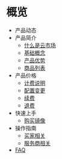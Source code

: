 # 概览
- 产品动态
- 产品简介
   - [什么是云市场](https://github.com/UCloudDoc-Team/umarketplace/introduction/concept.md)
   - [基础概念](https://github.com/UCloudDoc-Team/umarketplace/introduction/glossary.md)
   - [产品优势](https://github.com/UCloudDoc-Team/umarketplace/introduction/adwantages.md)
   - [商品列表](https://github.com/UCloudDoc-Team/umarketplace/introduction/product_list.md)
- 产品价格
   - [计费说明](https://github.com/UCloudDoc-Team/umarketplace/buy/charge.md)
   - [配置变更](https://github.com/UCloudDoc-Team/umarketplace/buy/configuration.md)
   - [续费](https://github.com/UCloudDoc-Team/umarketplace/buy/renew.md)
   - [退费](https://github.com/UCloudDoc-Team/umarketplace/buy/refund)
- 快速上手
   - [购买镜像](https://github.com/UCloudDoc-Team/umarketplace/fast/purchaseimage.md)
- 操作指南
   - [买家相关](https://github.com/UCloudDoc-Team/umarketplace/fast/buyerinfo.md)
   - [服务商相关](https://github.com/UCloudDoc-Team/umarketplace/fast/sellerinfo.md)
- [FAQ](https://github.com/UCloudDoc-Team/umarketplace/support/faqs.md)

